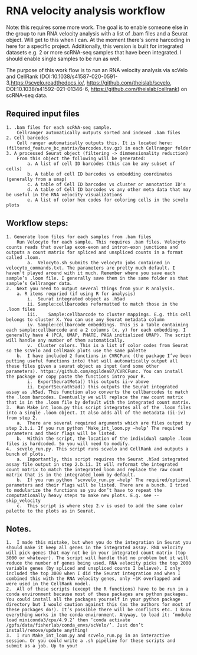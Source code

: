 # RNA velocity analysis workflow
Note: this requires some more work. The goal is to enable someone else in the group to run RNA velocity analysis with a list of .bam files and a Seurat object. Will get to this when I can. At the moment there's some harcoding in here for a specific project. Additionally, this version is built for integrated datasets e.g. 2 or more scRNA-seq samples that have been integrated. I should enable single samples to be run as well.

The purpose of this work flow is to run an RNA velocity analysis via scVelo and CellRank (DOI:10.1038/s41587-020-0591-3,https://scvelo.readthedocs.io/, https://github.com/theislab/scvelo, DOI:10.1038/s41592-021-01346-6, https://github.com/theislab/cellrank) on scRNA-seq data. 

## Required input files
	
	1. .bam files for each scRNA-seq sample.
		Cellranger automatically outputs sorted and indexed .bam files
	2. Cell barcodes
		Cell ranger automatically outputs this. It is located here: (filtered_feature_bc_matrix/barcodes.tsv.gz) in each Cellranger folder
	3. A processed Seurat object (filtering -> dimmensionality reduction)
		From this object the following will be generated:
			a. A list of cell ID barcodes (this can be any subset of cells)
			b. A table of cell ID barcodes vs embedding coordinates (generally from a umap)
			c. A table of Cell ID barcodes vs cluster or annotation ID's
			d. A table of Cell ID barcodes vs any other meta data that may be useful in the RNA velocity visualizations
			e. A list of color hex codes for coloring cells in the scvelo plots


## Workflow steps:

	1. Generate loom files for each samples from .bam files
		Run Velocyto for each sample. This requires .bam files. Velocyto counts reads that overlap exon-exon and intron-exon junctions and outputs a count matrix for spliced and unspliced counts in a format called .loom. 
			a.	Velocyto.sh submits the velocyto jobs contained in velocyto_commands.txt. The parameters are pretty much default. I haven’t played around with it much. Remember where you save each sample’s .loom file. I generally save them in the same folder as that sample’s Cellranger data.
	2.	Next you need to output several things from your R analysis.
		a. R items requried (if using R for analysis)
			i.	Seurat integrated object as .h5ad
        	ii.	Sample:cellbarcodes reformatted to match those in the .loom files
        	iii.	Sample:cellbarcode to cluster mappings. E.g. this cell belongs to cluster X. You can use any Seurat metadata column
        	iv.	Sample:cellbarcode embeddings. This is a table containing each sample:cellbarcode and a 2 columns (x, y) for each embedding. I generally have 4 (PCA, UMAP, PHATE, PAGA initialized UMAP). The script will handle any number of them automatically.
        	v.	Cluster colors. This is a list of color codes from Seurat so the scVelo and CellRank plots use the same palette
		b.	I have included 2 functions in CVRCFunc (the package I’ve been putting useful functions into) that will automatically output all these files given a seurat object as input (and some other parameters). https://github.com/mgildea87/CVRCFunc. You can install the package or copy paste the functions intro your R.
        	i.	ExportSeuratMeta() this outputs ii-v above
        	ii.	ExportSeurath5ad() this outputs the Seurat integrated assay as .h5ad. This function also converts the cellbarcodes to match the .loom barcodes. Eventually we will replace the raw count matrix that is in the .loom file by default with the integrated count matrix.
	3.	Run Make_int_loom.py this script integrates all of the .loom files into a single .loom object. It also adds all of the metadata (ii-iv) from step 2.
		a.	There are several required arguments which are files output by step 2.b.i. If you run python ‘Make_int_loom.py –help’ The required parameters and their flags will be listed. 
		b.	Within the script, the location of the individual sample .loom files is hardcoded. So you will need to modify.
	4.	scvelo_run.py. This script runs scvelo and CellRank and outputs a bunch of plots.
		a.	Importantly, this script requires the Seurat .h5ad integrated assay file output in step 2.b.ii. It will reformat the integrated count matrix to match the integrated_loom and replace the raw count matrix that is in the integrated_loom by default.
		b.	If you run python ‘scvvelo_run.py –help’ The required/optional parameters and their flags will be listed. There are a bunch. I tried to modularize the functions so you don’t have to repeat the computationally heavy steps to make new plots. E.g. see --skip_velocity
		c.	This script is where step 2.v is used to add the same color palette to the plots as in Seurat.

## Notes.
	1.	I made this mistake, but when you do the integration in Seurat you should make it keep all genes in the integrated assay. RNA velocity will pick genes that may not be in your integrated count matrix (top 3000 or whatever). The script will handle that no problem but it will reduce the number of genes being used. RNA velocity picks the top 2000 variable genes (by spliced and unspliced counts I believe). I only included the top 3000 when I did the Seurat integration and when I combined this with the RNA velocity genes, only ~1K overlapped and were used in the CellRank model.
	2.	All of these scripts (except the R functions) have to be run in a conda environment because most of these packages are python packages. You could install all the packages yourself in your python package directory but I would caution against this (as the authors for most of these packages do!). It’s possible there will be conflicts etc. I know everything works in the conda environment. Anyway, to load it: ‘module load miniconda3/cpu/4.9.2’ then ‘conda activate /gpfs/data/fisherlab/conda_envs/scVelo/’. Just don’t install/remove/update anything!
	3.	I run Make_int_loom.py and scvelo_run.py in an interactive session. Or you could write a .sh pipeline for these scripts and submit as a job. Up to you!

